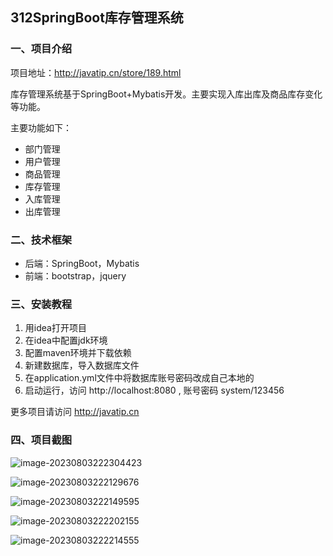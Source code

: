 ## 312SpringBoot库存管理系统

### 一、项目介绍

项目地址：http://javatip.cn/store/189.html

库存管理系统基于SpringBoot+Mybatis开发。主要实现入库出库及商品库存变化等功能。

主要功能如下：

- 部门管理
- 用户管理
- 商品管理
- 库存管理
- 入库管理
- 出库管理

### 二、技术框架

- 后端：SpringBoot，Mybatis
- 前端：bootstrap，jquery

### 三、安装教程

1. 用idea打开项目
2. 在idea中配置jdk环境
3. 配置maven环境并下载依赖
4. 新建数据库，导入数据库文件
5. 在application.yml文件中将数据库账号密码改成自己本地的
6. 启动运行，访问 http://localhost:8080  , 账号密码 system/123456 

更多项目请访问 http://javatip.cn

### 四、项目截图

![image-20230803222304423](http://image.javatip.cn/bysj/20230803222304.png)

![image-20230803222129676](http://image.javatip.cn/bysj/20230803222129.png)

![image-20230803222149595](http://image.javatip.cn/bysj/20230803222149.png)

![image-20230803222202155](http://image.javatip.cn/bysj/20230803222202.png)

![image-20230803222214555](http://image.javatip.cn/bysj/20230803222214.png)
